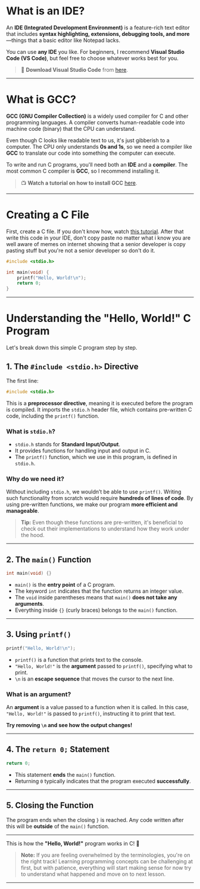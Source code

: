 # What is an IDE?

An **IDE (Integrated Development Environment)** is a feature-rich text editor that includes **syntax highlighting, extensions, debugging tools, and more**—things that a basic editor like Notepad lacks.

You can use **any IDE** you like. For beginners, I recommend **Visual Studio Code (VS Code)**, but feel free to choose whatever works best for you.

> 🔗 **Download Visual Studio Code** from [here](https://code.visualstudio.com/download).

---

# What is GCC?

**GCC (GNU Compiler Collection)** is a widely used compiler for C and other programming languages. A compiler converts human-readable code into machine code (binary) that the CPU can understand.

Even though C looks like readable text to us, it's just gibberish to a computer. The CPU only understands **0s and 1s**, so we need a compiler like **GCC** to translate our code into something the computer can execute.

To write and run C programs, you'll need both an **IDE** and a **compiler**. The most common C compiler is **GCC**, so I recommend installing it.

> 📺 **Watch a tutorial on how to install GCC** [here](https://youtu.be/1PBD5qFWdq8?si=CEgrMdCU31fE7cJS).

---

# Creating a C File

First, create a C file. If you don't know how, watch [this tutorial](https://youtu.be/FrkoRrhTQ7s?si=YeFJfjVjx9E-X1rj). After that write this code in your IDE, don't copy paste no matter what i know you are 
well aware of memes on internet showing that a senior developer is copy pasting stuff but you're not a senior
developer so don't do it.

```c
#include <stdio.h>

int main(void) {
    printf("Hello, World!\n");
    return 0;
}
```

---

# Understanding the "Hello, World!" C Program

Let's break down this simple C program step by step.

## 1. The `#include <stdio.h>` Directive

The first line:

```c
#include <stdio.h>
```

This is a **preprocessor directive**, meaning it is executed before the program is compiled. It imports the `stdio.h` header file, which contains pre-written C code, including the `printf()` function.

### What is `stdio.h`?

- `stdio.h` stands for **Standard Input/Output**.
- It provides functions for handling input and output in C.
- The `printf()` function, which we use in this program, is defined in `stdio.h`.

### Why do we need it?

Without including `stdio.h`, we wouldn’t be able to use `printf()`. Writing such functionality from scratch would require **hundreds of lines of code**. By using pre-written functions, we make our program **more efficient and manageable**.

> **Tip:** Even though these functions are pre-written, it's beneficial to check out their implementations to understand how they work under the hood.

---

## 2. The `main()` Function

```c
int main(void) {}
```

- `main()` is the **entry point** of a C program.
- The keyword `int` indicates that the function returns an integer value.
- The `void` inside parentheses means that `main()` **does not take any arguments**.
- Everything inside `{}` (curly braces) belongs to the `main()` function.

---

## 3. Using `printf()`

```c
printf("Hello, World!\n");
```

- `printf()` is a function that prints text to the console.
- `"Hello, World!"` is the **argument** passed to `printf()`, specifying what to print.
- `\n` is an **escape sequence** that moves the cursor to the next line.

### What is an argument?

An **argument** is a value passed to a function when it is called. In this case, `"Hello, World!"` is passed to `printf()`, instructing it to print that text.

**Try removing `\n` and see how the output changes!**

---

## 4. The `return 0;` Statement

```c
return 0;
```

- This statement **ends** the `main()` function.
- Returning `0` typically indicates that the program executed **successfully**.

---

## 5. Closing the Function

The program ends when the closing `}` is reached. Any code written after this will be **outside** of the `main()` function.

---

This is how the **"Hello, World!"** program works in C! 🎉

> **Note:** If you are feeling overwhelmed by the terminologies, you're on the right track! Learning programming concepts can be challenging at first, but with patience, everything will start making sense for now try to understand what happened and move on to next lesson.

---